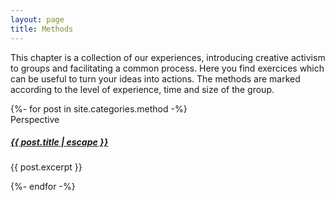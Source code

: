 ```yaml
---
layout: page
title: Methods
---
```


This chapter is a collection of our experiences, introducing creative activism to groups and facilitating a common process. Here you find exercices which can be useful to turn your ideas into actions. The methods are marked according to the level of experience, time and size of the group.

<div class="card-columns">
    {%- for post in site.categories.method -%}
    <div class="card">
        <!--<img src="..." class="card-img-top" alt="...">-->
        <div class="card-body">
        <span>Perspective</span>
        <h5 class="card-title">
            <a class="post-link" href="{{ post.url | relative_url }}">
            {{ post.title | escape }}
            </a>
        </h5>
        <p class="card-text">{{ post.excerpt }}</p>
        </div>
    </div>
    {%- endfor -%}
</div>